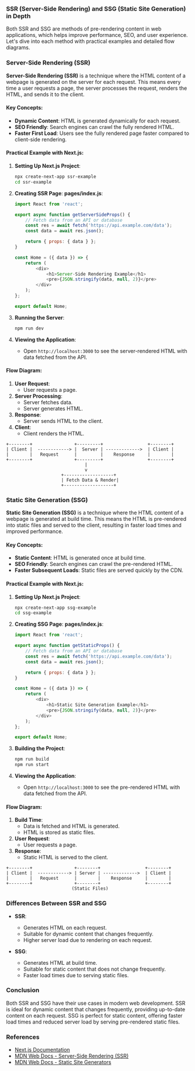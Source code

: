 ### SSR (Server-Side Rendering) and SSG (Static Site Generation) in Depth

Both SSR and SSG are methods of pre-rendering content in web applications, which helps improve performance, SEO, and user experience. Let's dive into each method with practical examples and detailed flow diagrams.

### Server-Side Rendering (SSR)

**Server-Side Rendering (SSR)** is a technique where the HTML content of a webpage is generated on the server for each request. This means every time a user requests a page, the server processes the request, renders the HTML, and sends it to the client.

#### Key Concepts:
- **Dynamic Content**: HTML is generated dynamically for each request.
- **SEO Friendly**: Search engines can crawl the fully rendered HTML.
- **Faster First Load**: Users see the fully rendered page faster compared to client-side rendering.

#### Practical Example with Next.js:

1. **Setting Up Next.js Project**:
   ```bash
   npx create-next-app ssr-example
   cd ssr-example
   ```

2. **Creating SSR Page**:
   **pages/index.js**:
   ```javascript
   import React from 'react';

   export async function getServerSideProps() {
       // Fetch data from an API or database
       const res = await fetch('https://api.example.com/data');
       const data = await res.json();

       return { props: { data } };
   }

   const Home = ({ data }) => {
       return (
           <div>
               <h1>Server-Side Rendering Example</h1>
               <pre>{JSON.stringify(data, null, 2)}</pre>
           </div>
       );
   };

   export default Home;
   ```

3. **Running the Server**:
   ```bash
   npm run dev
   ```

4. **Viewing the Application**:
   - Open `http://localhost:3000` to see the server-rendered HTML with data fetched from the API.

#### Flow Diagram:

1. **User Request**:
   - User requests a page.
2. **Server Processing**:
   - Server fetches data.
   - Server generates HTML.
3. **Response**:
   - Server sends HTML to the client.
4. **Client**:
   - Client renders the HTML.

```plaintext
+--------+                +---------+                 +--------+
| Client |  ------------> |  Server | ------------->  | Client |
|        |   Request      |         |    Response     |        |
+--------+                +---------+                 +--------+
                              |
                              v
                     +-------------------+
                     | Fetch Data & Render|
                     +-------------------+
```

### Static Site Generation (SSG)

**Static Site Generation (SSG)** is a technique where the HTML content of a webpage is generated at build time. This means the HTML is pre-rendered into static files and served to the client, resulting in faster load times and improved performance.

#### Key Concepts:
- **Static Content**: HTML is generated once at build time.
- **SEO Friendly**: Search engines can crawl the pre-rendered HTML.
- **Faster Subsequent Loads**: Static files are served quickly by the CDN.

#### Practical Example with Next.js:

1. **Setting Up Next.js Project**:
   ```bash
   npx create-next-app ssg-example
   cd ssg-example
   ```

2. **Creating SSG Page**:
   **pages/index.js**:
   ```javascript
   import React from 'react';

   export async function getStaticProps() {
       // Fetch data from an API or database
       const res = await fetch('https://api.example.com/data');
       const data = await res.json();

       return { props: { data } };
   }

   const Home = ({ data }) => {
       return (
           <div>
               <h1>Static Site Generation Example</h1>
               <pre>{JSON.stringify(data, null, 2)}</pre>
           </div>
       );
   };

   export default Home;
   ```

3. **Building the Project**:
   ```bash
   npm run build
   npm run start
   ```

4. **Viewing the Application**:
   - Open `http://localhost:3000` to see the pre-rendered HTML with data fetched from the API.

#### Flow Diagram:

1. **Build Time**:
   - Data is fetched and HTML is generated.
   - HTML is stored as static files.
2. **User Request**:
   - User requests a page.
3. **Response**:
   - Static HTML is served to the client.

```plaintext
+--------+                +--------+                 +--------+
| Client |  ------------> | Server | ------------->  | Client |
|        |   Request      |        |    Response     |        |
+--------+                +--------+                 +--------+
                         (Static Files)
```

### Differences Between SSR and SSG

- **SSR**:
  - Generates HTML on each request.
  - Suitable for dynamic content that changes frequently.
  - Higher server load due to rendering on each request.

- **SSG**:
  - Generates HTML at build time.
  - Suitable for static content that does not change frequently.
  - Faster load times due to serving static files.

### Conclusion

Both SSR and SSG have their use cases in modern web development. SSR is ideal for dynamic content that changes frequently, providing up-to-date content on each request. SSG is perfect for static content, offering faster load times and reduced server load by serving pre-rendered static files.

### References

- [Next.js Documentation](https://nextjs.org/docs)
- [MDN Web Docs - Server-Side Rendering (SSR)](https://developer.mozilla.org/en-US/docs/Web/Performance/Server-side_rendering)
- [MDN Web Docs - Static Site Generators](https://developer.mozilla.org/en-US/docs/Learn/Tools_and_testing/Client-side_JavaScript_frameworks/Static_site_generation)
